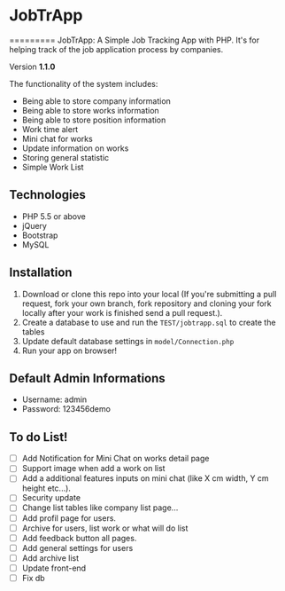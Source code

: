 # JobTrApp
=========
JobTrApp: A Simple Job Tracking App with PHP. It's for helping track of the job application process by companies.

Version **1.1.0**

The functionality of the system includes:
* Being able to store company information
* Being able to store works information
* Being able to store position information
* Work time alert
* Mini chat for works
* Update information on works
* Storing general statistic
* Simple Work List

## Technologies

* PHP 5.5 or above
* jQuery
* Bootstrap
* MySQL

## Installation

 1. Download or clone this repo into your local (If you're submitting a pull request, fork your own branch, fork repository and cloning your fork locally after your work is finished send a pull request.).
 2. Create a database to use and run the `TEST/jobtrapp.sql` to create the tables
 3. Update default database settings in `model/Connection.php`
 4. Run your app on browser!

## Default Admin Informations

* Username: admin
* Password: 123456demo

## To do List!

- [ ] Add Notification for Mini Chat on works detail page
- [ ] Support image when add a work on list
- [ ] Add a additional features inputs on mini chat (like X cm width, Y cm height etc...).
- [ ] Security update
- [ ] Change list tables like company list page... 
- [ ] Add profil page for users. 
- [ ] Archive for users, list work or what will do list
- [ ] Add feedback button all pages.
- [ ] Add general settings for users
- [ ] Add archive list
- [ ] Update front-end
- [ ] Fix db
